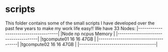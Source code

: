 scripts
=======

This folder contains some of the small scripts I have developed over the past few years to make my work life easy!! 
We have 33 Nodes:
|--------------------------------------|
|Node          np       ncpus   Memory |
|--------------------------------------|
|tgcompute01    16      16      47GB   |
|--------------------------------------|
|tgcompute02    16      16      47GB   |
|--------------------------------------|
